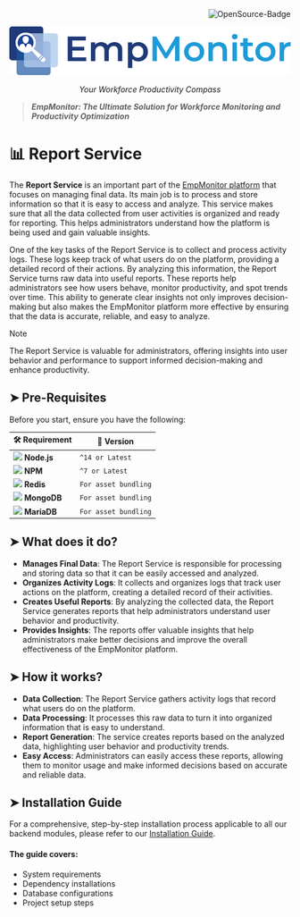 <div align="right">
  <img src="https://img.shields.io/badge/OpenSource-000?style=for-the-badge&logo=ghost&logoColor=black&color=ffd700" alt="OpenSource-Badge">
</div>

![EmpMonitor](/assets/EMPMonitor%20logo.png)
<p align="center"><i>Your Workforce Productivity Compass</i></p>

> **_EmpMonitor: The Ultimate Solution for Workforce Monitoring and Productivity Optimization_**


# 📊 Report Service
The **Report Service** is an important part of the [EmpMonitor platform](https://www.empmonitor.com/) that focuses on managing final data. Its main job is to process and store information so that it is easy to access and analyze. This service makes sure that all the data collected from user activities is organized and ready for reporting. This helps administrators understand how the platform is being used and gain valuable insights.

One of the key tasks of the Report Service is to collect and process activity logs. These logs keep track of what users do on the platform, providing a detailed record of their actions. By analyzing this information, the Report Service turns raw data into useful reports. These reports help administrators see how users behave, monitor productivity, and spot trends over time. This ability to generate clear insights not only improves decision-making but also makes the EmpMonitor platform more effective by ensuring that the data is accurate, reliable, and easy to analyze.

> [!NOTE]
>
> The Report Service is valuable for administrators, offering insights into user behavior and performance to support informed decision-making and enhance productivity.



## ➤ Pre-Requisites
Before you start, ensure you have the following:


| 🛠️ Requirement | 📌 Version |
|--------------|------------|
| <img src="https://img.icons8.com/color/48/000000/nodejs.png" width="48"> **Node.js** | `^14 or Latest` |
| <img src="https://img.icons8.com/color/48/000000/npm.png" width="48"> **NPM** | `^7 or Latest` |
| <img src="https://encrypted-tbn0.gstatic.com/images?q=tbn:ANd9GcQUM2wJCaDfAMJDo0R2GpmgvEHsPvl-JuSrCKcTzJ66geu9AjWwVE2C0lpXUXGBXRYnt2k&usqp=CAU" width="48"> **Redis** | `For asset bundling` |
| <img src="https://media2.dev.to/dynamic/image/width=1000,height=420,fit=cover,gravity=auto,format=auto/https%3A%2F%2Fdev-to-uploads.s3.amazonaws.com%2Fuploads%2Farticles%2F3xv859acwhz1d5wv0knl.png" width="48"> **MongoDB** | `For asset bundling` |
| <img src="https://avatars.githubusercontent.com/u/5877084?s=280&v=4" width="48"> **MariaDB** | `For asset bundling` |

##  ➤ What does it do?
- **Manages Final Data**: The Report Service is responsible for processing and storing data so that it can be easily accessed and analyzed.
- **Organizes Activity Logs**: It collects and organizes logs that track user actions on the platform, creating a detailed record of their activities.
- **Creates Useful Reports**: By analyzing the collected data, the Report Service generates reports that help administrators understand user behavior and productivity.
- **Provides Insights**: The reports offer valuable insights that help administrators make better decisions and improve the overall effectiveness of the EmpMonitor platform.


##  ➤ How it works?
- **Data Collection**: The Report Service gathers activity logs that record what users do on the platform.
- **Data Processing**: It processes this raw data to turn it into organized information that is easy to understand.
- **Report Generation**: The service creates reports based on the analyzed data, highlighting user behavior and productivity trends.
- **Easy Access**: Administrators can easily access these reports, allowing them to monitor usage and make informed decisions based on accurate and reliable data.


## ➤ Installation Guide

For a comprehensive, step-by-step installation process applicable to all our backend modules, please refer to our [Installation Guide](/Backend/Installation.md).

#### The guide covers:
- System requirements
- Dependency installations
- Database configurations
- Project setup steps

<!-- ##  Installation Process

This guide will walk you through the installation process step by step, designed for users with minimal technical background. By following these instructions carefully, you'll be able to set up the software independently.


### Step 1: Requirement Check  
Before installing the software, ensure that your system meets the following requirements.

#### 1. Node.js
- Node.js is a runtime environment for executing JavaScript code outside a browser. Run the following command to check if Node.js is installed on your system.
- Open your computer's terminal or command prompt and type:
   ```sh
      node -v
   ```
   - ✔️ Expected output: `NodeJS 14.x` or later.
> [!TIP]
>
> If NodeJS is not installed, visit [NodeJS Official Website and download](https://nodejs.org/en) the LTS (Long Term Support) version.


#### 2. NPM (Node Package Manager)
- NPM helps install required dependencies. To verify its installation, use the command below:
   ```sh
      npm -v
   ```
   - ✔️ Expected output: `NPM 7.x.x` or later.
> [!NOTE]
>
> Installing Node.js also installs NPM.


#### 3. Redis
- Redis is a database that speeds up application performance. Check if it is installed by running:
   ```sh
      redis-server --version
   ```
   - ✔️ Expected output: Redis version information.
   - If Redis is not installed, download and install it from the [official Redis website](https://redis.io/downloads/)

> [!WARNING]
>
> Redis is crucial for caching and real-time features. Ensure it's properly installed.

#### 4. MongoDB
- MongoDB is a NoSQL database required for storing data. To check if it is installed, run:
   ```sh
      mongod --version
   ```
   - ✔️ Expected output: MongoDB version information.
   - If MongoDB is not installed, download and install it from the [official MongoDB website](https://www.mongodb.com/try/download/community)

#### 5. MariaDB
- MariaDB is a relational database management system. Verify its installation with the following command:
   ```sh
      mysql --version
   ```
   - ✔️ Expected output: MariaDB version information.
   - If MariaDB is not installed, download and install it from the [official MariaDB website](https://mariadb.org/download/?t=mariadb&p=mariadb&r=11.7.2&os=windows&cpu=x86_64&pkg=msi&mirror=bharat)

> [!WARNING]
>
> Ensure all these software components are installed before proceeding!


---
<!-- Step 2 begins from here 
### Step 2: Set Up NodeJS Project

#### 1. Create Project Directory
- Creating a dedicated directory helps organize your project and keeps all related files in one place. This step prepares the foundation for your software installation.
   ```bash
      # This command creates a new directory and moves into it
      mkdir employee-monitor
      cd employee-monitor
   ```

#### 2. Initialize Node Project
- Initializing a Node project sets up the basic configuration files needed for your application. The -y flag automatically accepts default settings.
   ```bash
      # Creates a new Node.js project with default settings
      npm init -y
   ```

---

<!-- step 3 begins here 
### Step 3: Install Dependencies
#### 1. Backend Dependencies
Dependencies are external packages required for the software to function correctly. To install all necessary dependencies, use the following command:
   ```sh
      npm install
   ```
> [!TIP]
>
> This step might take a few minutes. Ensure you have a stable internet connection.




---
<!-- Step 4 begins here 
### Step 4: Generate Application Key
#### 1. Generate Key
- Laravel requires an application key for security purposes. To generate this key, run the following command:
   ```sh
      php artisan key:generate
   ```
   - ✔️ Expected output: Application key set successfully.
> [!WARNING]
>
> If you skip this step, your application may not function correctly.
 




---
 <!-- Step 5 starts here 
 ### Step 5: Configure the Database
#### 1. MariaDB Setup
- To create a new database in MariaDB, follow these steps:
   - Ensure MariaDB is running.
   - Open a terminal and log in to MariaDB:
  ```sh
      mysql -u root -p
  ```
  - Enter your MariaDB root password.
  - Create a new database by running:
  ```sh
      CREATE DATABASE empmonitor;
      EXIT;
  ```

#### 2. MongoDB Setup
- MongoDB does not require manual table creation. To set up a database, use the following commands:
   ```sh
      mongo
      use empmonitor;
      exit;
   ```
> [!TIP]
>
> Laravel will handle collections automatically.


#### 3. Redis Setup
- To check if Redis is running, execute the following command:
   ```sh
      redis-cli ping
   ```
   - ✔️ Expected output: `PONG`
- If Redis is not running, start it with:
   ```sh
      redis-server
   ```
> [!TIP]
>
> Keep Redis running in the background for better performance.

---
### Step 6: Compile Backend Assets
- To bundle application assets and start the development server, use the command below:
   ```sh
      npm run start:dev
   ```
   - Expected Output: Vite server running at `http://localhost:5173`

##### ✅ Your Laravel backend is now set up and running!  -->
